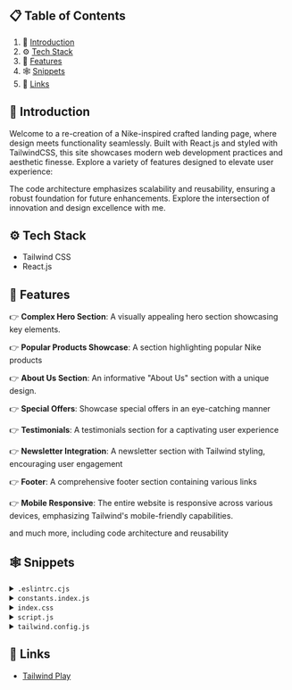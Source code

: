 <div align="center">
  <br />
    <!-- <a href="https://youtu.be/tS7upsfuxmo?feature=shared" target="_blank">
      <img src="https://github.com/adrianhajdin/nike_landing_page/assets/151519281/36013f49-ba13-47ad-a6c4-f9d58bfae7fc" alt="Project Banner">
    </a> -->
  <br />

  <!-- <div>
    <img src="https://img.shields.io/badge/-Tailwind_CSS-black?style=for-the-badge&logoColor=white&logo=tailwindcss&color=06B6D4" alt="tailwindcss" />
  </div> -->

  <!-- <h3 align="center">TailwindCSS Crash Course</h3>

   <div align="center">
     Build this project step by step with our detailed tutorial on <a href="https://www.youtube.com/@javascriptmastery/videos" target="_blank"><b>JavaScript Mastery</b></a> YouTube. Join the JSM family!
    </div> -->
</div>

## 📋 <a name="table">Table of Contents</a>

1. 🤖 [Introduction](#introduction)
2. ⚙️ [Tech Stack](#tech-stack)
3. 🔋 [Features](#features)
4. 🕸️ [Snippets](#snippets)
5. 🔗 [Links](#links)

## <a name="introduction">🤖 Introduction</a>

Welcome to a re-creation of a Nike-inspired crafted landing page, where design
meets functionality seamlessly. Built with React.js and styled with TailwindCSS,
this site showcases modern web development practices and aesthetic finesse.
Explore a variety of features designed to elevate user experience:

The code architecture emphasizes scalability and reusability, ensuring a robust
foundation for future enhancements. Explore the intersection of innovation and
design excellence with me.

## <a name="tech-stack">⚙️ Tech Stack</a>

- Tailwind CSS
- React.js

## <a name="features">🔋 Features</a>

👉 **Complex Hero Section**: A visually appealing hero section showcasing key
elements.

👉 **Popular Products Showcase**: A section highlighting popular Nike products

👉 **About Us Section**: An informative "About Us" section with a unique design.

👉 **Special Offers**: Showcase special offers in an eye-catching manner

👉 **Testimonials**: A testimonials section for a captivating user experience

👉 **Newsletter Integration**: A newsletter section with Tailwind styling,
encouraging user engagement

👉 **Footer**: A comprehensive footer section containing various links

👉 **Mobile Responsive**: The entire website is responsive across various
devices, emphasizing Tailwind's mobile-friendly capabilities.

and much more, including code architecture and reusability

## <a name="snippets">🕸️ Snippets</a>

<details>
<summary><code>.eslintrc.cjs</code></summary>

```javascript
module.exports = {
	root: true,
	env: { browser: true, es2020: true },
	extends: [
		"eslint:recommended",
		"plugin:react/recommended",
		"plugin:react/jsx-runtime",
		"plugin:react-hooks/recommended",
	],
	ignorePatterns: ["dist", ".eslintrc.cjs"],
	parserOptions: { ecmaVersion: "latest", sourceType: "module" },
	settings: { react: { version: "18.2" } },
	plugins: ["react-refresh"],
	rules: {
		"react-refresh/only-export-components": [
			"warn",
			{ allowConstantExport: true },
		],
		"react/prop-types": 0,
	},
};
```

</details>

<details>
<summary><code>constants.index.js</code></summary>

```javascript
import {
	facebook,
	instagram,
	shieldTick,
	support,
	truckFast,
	twitter,
} from "../assets/icons";
import {
	bigShoe1,
	bigShoe2,
	bigShoe3,
	customer1,
	customer2,
	shoe4,
	shoe5,
	shoe6,
	shoe7,
	thumbnailShoe1,
	thumbnailShoe2,
	thumbnailShoe3,
} from "../assets/images";

export const navLinks = [
	{ href: "#home", label: "Home" },
	{ href: "#about-us", label: "About Us" },
	{ href: "#products", label: "Products" },
	{ href: "#contact-us", label: "Contact Us" },
];

export const shoes = [
	{
		thumbnail: thumbnailShoe1,
		bigShoe: bigShoe1,
	},
	{
		thumbnail: thumbnailShoe2,
		bigShoe: bigShoe2,
	},
	{
		thumbnail: thumbnailShoe3,
		bigShoe: bigShoe3,
	},
];

export const statistics = [
	{ value: "1k+", label: "Brands" },
	{ value: "500+", label: "Shops" },
	{ value: "250k+", label: "Customers" },
];

export const products = [
	{
		imgURL: shoe4,
		name: "Nike Air Jordan-01",
		price: "$200.20",
	},
	{
		imgURL: shoe5,
		name: "Nike Air Jordan-10",
		price: "$210.20",
	},
	{
		imgURL: shoe6,
		name: "Nike Air Jordan-100",
		price: "$220.20",
	},
	{
		imgURL: shoe7,
		name: "Nike Air Jordan-001",
		price: "$230.20",
	},
];

export const services = [
	{
		imgURL: truckFast,
		label: "Free shipping",
		subtext: "Enjoy seamless shopping with our complimentary shipping service.",
	},
	{
		imgURL: shieldTick,
		label: "Secure Payment",
		subtext:
			"Experience worry-free transactions with our secure payment options.",
	},
	{
		imgURL: support,
		label: "Love to help you",
		subtext: "Our dedicated team is here to assist you every step of the way.",
	},
];

export const reviews = [
	{
		imgURL: customer1,
		customerName: "Morich Brown",
		rating: 4.5,
		feedback:
			"The attention to detail and the quality of the product exceeded my expectations. Highly recommended!",
	},
	{
		imgURL: customer2,
		customerName: "Lota Mongeskar",
		rating: 4.5,
		feedback:
			"The product not only met but exceeded my expectations. I'll definitely be a returning customer!",
	},
];

export const footerLinks = [
	{
		title: "Products",
		links: [
			{ name: "Air Force 1", link: "/" },
			{ name: "Air Max 1", link: "/" },
			{ name: "Air Jordan 1", link: "/" },
			{ name: "Air Force 2", link: "/" },
			{ name: "Nike Waffle Racer", link: "/" },
			{ name: "Nike Cortez", link: "/" },
		],
	},
	{
		title: "Help",
		links: [
			{ name: "About us", link: "/" },
			{ name: "FAQs", link: "/" },
			{ name: "How it works", link: "/" },
			{ name: "Privacy policy", link: "/" },
			{ name: "Payment policy", link: "/" },
		],
	},
	{
		title: "Get in touch",
		links: [
			{ name: "customer@nike.com", link: "mailto:customer@nike.com" },
			{ name: "+92554862354", link: "tel:+92554862354" },
		],
	},
];

export const socialMedia = [
	{ src: facebook, alt: "facebook logo" },
	{ src: twitter, alt: "twitter logo" },
	{ src: instagram, alt: "instagram logo" },
];
```

</details>

<details>
<summary><code>index.css</code></summary>

```css
@import url("https://fonts.googleapis.com/css2?family=Montserrat:wght@100;200;300;400;500;600;700;800;900&family=Palanquin:wght@100;200;300;400;500;600;700&display=swap");
@import url("https://fonts.googleapis.com/css2?family=Palanquin:wght@100;200;300;400;500;600;700&display=swap");

@tailwind base;
@tailwind components;
@tailwind utilities;

* {
	margin: 0;
	padding: 0;
	box-sizing: border-box;
	scroll-behavior: smooth;
}

@layer components {
	.max-container {
		max-width: 1440px;
		margin: 0 auto;
	}

	.input {
		@apply sm:flex-1 max-sm:w-full text-base leading-normal text-slate-gray pl-5 max-sm:p-5 outline-none sm:border-none border max-sm:border-slate-gray max-sm:rounded-full;
	}
}

@layer utilities {
	.padding {
		@apply sm:px-16 px-8 sm:py-24 py-12;
	}

	.padding-x {
		@apply sm:px-16 px-8;
	}

	.padding-y {
		@apply sm:py-24 py-12;
	}

	.padding-l {
		@apply sm:pl-16 pl-8;
	}

	.padding-r {
		@apply sm:pr-16 pr-8;
	}

	.padding-t {
		@apply sm:pt-24 pt-12;
	}

	.padding-b {
		@apply sm:pb-24 pb-12;
	}

	.info-text {
		@apply font-montserrat text-slate-gray text-lg leading-7;
	}
}
```

</details>

<details>
<summary><code>script.js</code></summary>

```javascript
// To showcase the demo of dark theme. Copy paste :)
<script type="text/javascript">
  document.addEventListener("DOMContentLoaded", () => {
    const toggleDark = document.getElementById('toggleDark')
    toggleDark.addEventListener('click', function() {
      if(document.documentElement.classList.includes('dark')) {
        document.documentElement.classList.remove('dark')
      }
      else {
        document.documentElement.classList.add('dark')
      }
      alert("click!")
    });
  });
</script>
```

</details>

<details>
<summary><code>tailwind.config.js</code></summary>

```javascript
/** @type {import('tailwindcss').Config} */
export default {
	content: ["./index.html", "./src/**/*.{js,ts,jsx,tsx}"],
	theme: {
		fontSize: {
			xs: ["12px", "16px"],
			sm: ["14px", "20px"],
			base: ["16px", "19.5px"],
			lg: ["18px", "21.94px"],
			xl: ["20px", "24.38px"],
			"2xl": ["24px", "29.26px"],
			"3xl": ["28px", "50px"],
			"4xl": ["48px", "58px"],
			"8xl": ["96px", "106px"],
		},
		extend: {
			fontFamily: {
				palanquin: ["Palanquin", "sans-serif"],
				montserrat: ["Montserrat", "sans-serif"],
			},
			colors: {
				primary: "#ECEEFF",
				"coral-red": "#FF6452",
				"slate-gray": "#6D6D6D",
				"pale-blue": "#F5F6FF",
				"white-400": "rgba(255, 255, 255, 0.80)",
			},
			boxShadow: {
				"3xl": "0 10px 40px rgba(0, 0, 0, 0.1)",
			},
			backgroundImage: {
				hero: "url('assets/images/collection-background.svg')",
				card: "url('assets/images/thumbnail-background.svg')",
			},
			screens: {
				wide: "1440px",
			},
		},
	},
	plugins: [],
};
```

</details>

## <a name="links">🔗 Links</a>

- [Tailwind Play](https://play.tailwindcss.com/)
